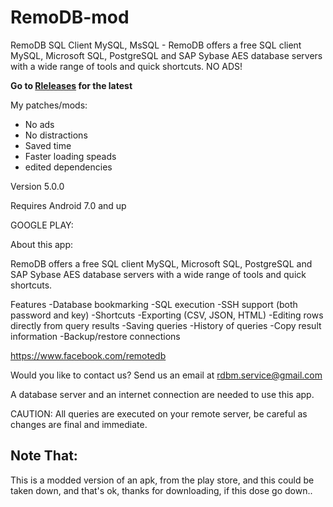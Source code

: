 # RemoDB-mod
RemoDB SQL Client MySQL, MsSQL - RemoDB offers a free SQL client MySQL, Microsoft SQL, PostgreSQL and SAP Sybase AES database servers with a wide range of tools and quick shortcuts. NO ADS!

**Go to [Rleleases](https://github.com/MarshMeadow/RemoDB-mod/releases) for the latest**

My patches/mods:

- No ads
- No distractions
- Saved time
- Faster loading speads
- edited dependencies

Version
5.0.0

Requires Android
7.0 and up

GOOGLE PLAY:

About this app:

RemoDB offers a free SQL client MySQL, Microsoft SQL, PostgreSQL and SAP Sybase AES database servers with a wide range of tools and quick shortcuts.

Features
-Database bookmarking
-SQL execution
-SSH support (both password and key)
-Shortcuts
-Exporting (CSV, JSON, HTML)
-Editing rows directly from query results
-Saving queries
-History of queries
-Copy result information
-Backup/restore connections

https://www.facebook.com/remotedb

Would you like to contact us?
Send us an email at rdbm.service@gmail.com

A database server and an internet connection are needed to use this app.

CAUTION: All queries are executed on your remote server, be careful as changes are final and immediate.

Note That:
----
This is a modded version of an apk, from the play store, and this could be taken down, and that's ok, thanks for downloading, if this dose go down..
